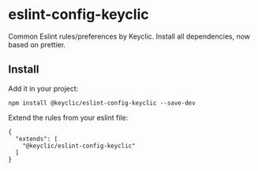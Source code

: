 # eslint-config-keyclic

Common Eslint rules/preferences by Keyclic.
Install all dependencies, now based on prettier.

## Install

Add it in your project:

```
npm install @keyclic/eslint-config-keyclic --save-dev
```

Extend the rules from your eslint file:

```
{
  "extends": [
    "@keyclic/eslint-config-keyclic"
  ]
}
```
